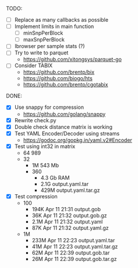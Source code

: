 TODO:
- [ ] Replace as many callbacks as possible
- [ ] Implement limits in main function
    - [ ] minSnpPerBlock
    - [ ] maxSnpPerBlock
- [ ] Ibrowser per sample stats (?)
- [ ] Try to write to parquet
    - https://github.com/xitongsys/parquet-go
- [ ] Consider TABIX
    - https://github.com/brentp/bix
    - https://github.com/biogo/hts
    - https://github.com/brentp/cgotabix

DONE:
- [X] Use snappy for compression
    - https://github.com/golang/snappy
- [x] Rewrite check.py
- [x] Double check distance matrix is working
- [x] Test YAML Encoder/Decoder using streams
    - https://godoc.org/gopkg.in/yaml.v2#Encoder
- [x] Test using int32 in matrix
    - 64 989
    - 32
        - 1M 543 Mb
        - 360
            - 4.3 Gb RAM
            - 2.1G output.yaml.tar
            - 429M output.yaml.tar.gz
- [X] Test compression
    - 100
        - 194K Apr 11 21:31 output.gob
        -  36K Apr 11 21:32 output.gob.gz
        - 2.1M Apr 11 21:32 output.yaml
        -  87K Apr 11 21:32 output.yaml.gz
    - 1M
        - 233M Apr 11 22:23 output.yaml.tar
        -  41M Apr 11 22:23 output.yaml.tar.gz
        -  62M Apr 11 22:39 output.gob.tar
        -  26M Apr 11 22:39 output.gob.tar.gz
